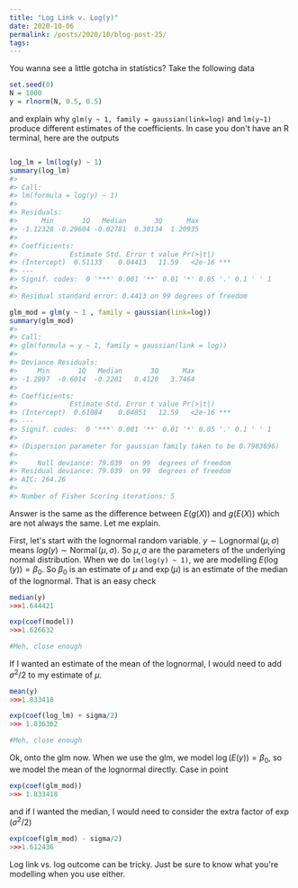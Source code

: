 ```yaml
---
title: "Log Link v. Log(y)"
date: 2020-10-06
permalink: /posts/2020/10/blog-post-25/
tags:
---
```


You wanna see a little gotcha in statistics?  Take the following data

```r
set.seed(0)
N = 1000
y = rlnorm(N, 0.5, 0.5)
```

and explain why ` glm(y ~ 1, family = gaussian(link=log) ` and  `lm(y~1)` produce different estimates of the coefficients.  In case you don't have an R terminal, here are the outputs

``` r

log_lm = lm(log(y) ~ 1)
summary(log_lm)
#> 
#> Call:
#> lm(formula = log(y) ~ 1)
#> 
#> Residuals:
#>      Min       1Q   Median       3Q      Max 
#> -1.12328 -0.29604 -0.02781  0.30134  1.20935 
#> 
#> Coefficients:
#>             Estimate Std. Error t value Pr(>|t|)    
#> (Intercept)  0.51133    0.04413   11.59   <2e-16 ***
#> ---
#> Signif. codes:  0 '***' 0.001 '**' 0.01 '*' 0.05 '.' 0.1 ' ' 1
#> 
#> Residual standard error: 0.4413 on 99 degrees of freedom

glm_mod = glm(y ~ 1 , family = gaussian(link=log))
summary(glm_mod)
#> 
#> Call:
#> glm(formula = y ~ 1, family = gaussian(link = log))
#> 
#> Deviance Residuals: 
#>     Min       1Q   Median       3Q      Max  
#> -1.2997  -0.6014  -0.2201   0.4120   3.7464  
#> 
#> Coefficients:
#>             Estimate Std. Error t value Pr(>|t|)    
#> (Intercept)  0.61084    0.04851   12.59   <2e-16 ***
#> ---
#> Signif. codes:  0 '***' 0.001 '**' 0.01 '*' 0.05 '.' 0.1 ' ' 1
#> 
#> (Dispersion parameter for gaussian family taken to be 0.7983696)
#> 
#>     Null deviance: 79.039  on 99  degrees of freedom
#> Residual deviance: 79.039  on 99  degrees of freedom
#> AIC: 264.26
#> 
#> Number of Fisher Scoring iterations: 5
```

Answer is the same as the difference between $E(g(X))$ and $g(E(X))$ which are not always the same.  Let me explain. 

First, let's start with the lognormal random variable.  $y \sim \operatorname{Lognormal}(\mu, \sigma)$ means $log(y) \sim \operatorname{Normal}(\mu, \sigma)$.  So $\mu, \sigma$ are the parameters of the underlying normal distribution.  When we do `lm(log(y) ~ 1)`, we are modelling $E(\log(y)) = \beta_0$.  So $\beta_0$ is an estimate of $\mu$ and $\exp(\mu)$ is an estimate of the median of the lognormal.  That is an easy check

```r
median(y)
>>>1.644421

exp(coef(model))
>>>1.626632 

#Meh, close enough
```
If I wanted an estimate of the mean of the lognormal, I would need to add $\sigma^2/2$ to my estimate of $\mu$.

```r
mean(y)
>>>1.833418

exp(coef(log_lm) + sigma/2)
>>> 1.836362 

#Meh, close enough
```

Ok, onto the glm now.  When we use the glm, we model $\log(E(y)) = \beta_0$, so we model the mean of the lognormal directly.  Case in point

```r
exp(coef(glm_mod))
>>> 1.833418 
```

and if I wanted the median, I would need to consider the extra factor of $\exp(\sigma^2/2)$

```r
exp(coef(glm_mod) - sigma/2)
>>>1.612436 
```

Log link vs. log outcome can be tricky.  Just be sure to know what you're modelling when you use either.
